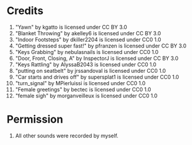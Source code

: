 # Credits

1. "Yawn" by kgatto is licensed under CC BY 3.0
1. "Blanket Throwing" by akelley6 is licensed under CC BY 3.0
1. "Indoor Footsteps" by dkiller2204 is licensed under CC0 1.0
1. "Getting dressed super fast!" by pfranzen is licensed under CC BY 3.0
1. "Keys Grabbing" by nebulasnails is licensed under CC0 1.0
1. "Door, Front, Closing, A" by InspectorJ is licensed under CC BY 3.0
1. "Keys Rattling" by AlyssaB2043 is licensed under CC0 1.0
1. "putting on seatbelt" by jrssandoval is licensed under CC0 1.0
1. "Car starts and drives off" by supersplat1 is licensed under CC0 1.0
1. "turn_signal" by MPierluissi is licensed under CC0 1.0
1. "Female greetings" by bectec is licensed under CC0 1.0
1. "female sigh" by morganveilleux is licensed under CC0 1.0

# Permission
1. All other sounds were recorded by myself.
